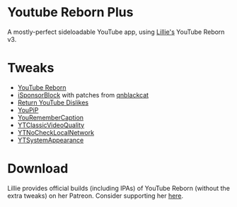 # Youtube Reborn Plus
A mostly-perfect sideloadable YouTube app, using [Lillie's](https://github.com/lillieweeb001) YouTube Reborn v3. 

# Tweaks
- [YouTube Reborn](https://github.com/LillieWeeb001/iOS-Tweaks/tree/main/YouTube%20Reborn)
- [iSponsorBlock](https://github.com/Galactic-Dev/iSponsorBlock/) with patches from [qnblackcat](https://github.com/qnblackcat/iSponsorBlock)
- [Return YouTube Dislikes](https://github.com/PoomSmart/Return-YouTube-Dislikes)
- [YouPiP](https://github.com/PoomSmart/YouPiP)
- [YouRememberCaption](https://poomsmart.github.io/repo/depictions/youremembercaption.html)
- [YTClassicVideoQuality](https://github.com/PoomSmart/YTClassicVideoQuality)
- [YTNoCheckLocalNetwork](https://poomsmart.github.io/repo/depictions/ytnochecklocalnetwork.html)
- [YTSystemAppearance](https://poomsmart.github.io/repo/depictions/ytsystemappearance.html)

# Download
Lillie provides official builds (including IPAs) of YouTube Reborn (without the extra tweaks) on her Patreon. Consider supporting her [here](https://patreon.com/lillieweeb).
